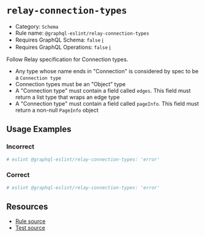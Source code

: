 # `relay-connection-types`

- Category: `Schema`
- Rule name: `@graphql-eslint/relay-connection-types`
- Requires GraphQL Schema: `false` [ℹ️](../../README.md#extended-linting-rules-with-graphql-schema)
- Requires GraphQL Operations: `false` [ℹ️](../../README.md#extended-linting-rules-with-siblings-operations)

Follow Relay specification for Connection types.
- Any type whose name ends in "Connection" is considered by spec to be a `Connection type`
- Connection types must be an "Object" type
- A "Connection type" must contain a field called `edges`. This field must return a list type that wraps an edge type
- A "Connection type" must contain a field called `pageInfo`. This field must return a non-null `PageInfo` object

## Usage Examples

### Incorrect

```graphql
# eslint @graphql-eslint/relay-connection-types: 'error'


```

### Correct

```graphql
# eslint @graphql-eslint/relay-connection-types: 'error'


```

## Resources

- [Rule source](../../packages/plugin/src/rules/relay-connection-types.ts)
- [Test source](../../packages/plugin/tests/relay-connection-types.spec.ts)
